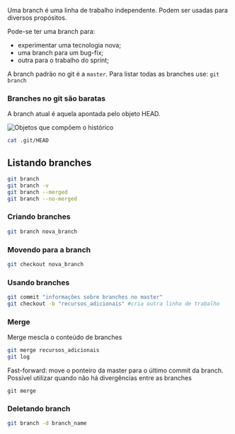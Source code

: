 Uma branch é uma linha de trabalho independente. Podem ser usadas para diversos propósitos.

Pode-se ter uma branch para:

 - experimentar uma tecnologia nova;
 - uma branch para um bug-fix;
 - outra para o trabalho do sprint;

A branch padrão no git é a `master`. Para listar todas as branches
use: `git branch`


### Branches no git são baratas

A branch atual é aquela apontada pelo objeto HEAD.

![Objetos que compõem o histórico](history_objects.png)


```sh
cat .git/HEAD


```
Listando branches
-----------------

```sh
git branch
git branch -v
git branch --merged
git branch --no-merged

```

### Criando branches

```sh
git branch nova_branch

```

### Movendo para a branch

```sh
git checkout nova_branch

```

### Usando branches

```sh
git commit "informações sobre branches no master"
git checkout -b "recursos_adicionais" #cria outra linha de trabalho

```

### Merge

Merge mescla o conteúdo de branches

```sh
git merge recursos_adicionais
git log

```

Fast-forward: move o ponteiro da master para o último commit da
branch. Possível utilizar quando não há divergências entre as
branches

```
git merge

```

### Deletando branch

```sh
git branch -d branch_name

```

